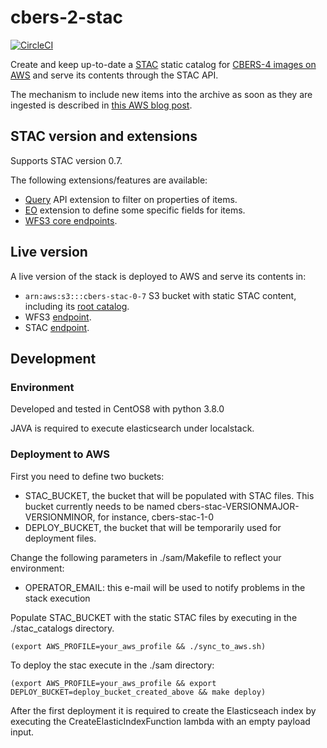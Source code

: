 # cbers-2-stac

[![CircleCI](https://circleci.com/gh/fredliporace/cbers-2-stac.svg?style=svg)](https://circleci.com/gh/fredliporace/cbers-2-stac)

Create and keep up-to-date a [STAC](https://github.com/radiantearth/stac-spec/tree/v0.7.0) static catalog for [CBERS-4 images on AWS](https://registry.opendata.aws/cbers/) and serve its contents through the STAC API.

The mechanism to include new items into the archive as soon as they are ingested is described in [this AWS blog post](https://aws.amazon.com/blogs/publicsector/keeping-a-spatiotemporal-asset-catalog-stac-up-to-date-with-sns-sqs/).

## STAC version and extensions

Supports STAC version 0.7.

The following extensions/features are available:

  * [Query](https://github.com/radiantearth/stac-spec/tree/v0.7.0/api-spec/extensions/query) API extension to filter on properties of items.
  * [EO](https://github.com/radiantearth/stac-spec/tree/v0.7.0/extensions/eo) extension to define some specific fields for items.
  * [WFS3 core endpoints](https://github.com/radiantearth/stac-spec/blob/v0.7.0/api-spec/api-spec.md).

## Live version

A live version of the stack is deployed to AWS and serve its contents in:

  * ```arn:aws:s3:::cbers-stac-0-7``` S3 bucket with static STAC content, including its [root catalog](https://cbers-stac-0-7.s3.amazonaws.com/catalog.json).
  * WFS3 [endpoint](https://stac.amskepler.com/v07/).
  * STAC [endpoint](https://stac.amskepler.com/v07/stac/).

## Development

### Environment

Developed and tested in CentOS8 with python 3.8.0

JAVA is required to execute elasticsearch under localstack.

### Deployment to AWS

First you need to define two buckets:

* STAC\_BUCKET, the bucket that will be populated with STAC files. This bucket currently needs to be named cbers-stac-VERSIONMAJOR-VERSIONMINOR, for instance, cbers-stac-1-0
* DEPLOY\_BUCKET, the bucket that will be temporarily used for deployment files.

Change the following parameters in ./sam/Makefile to reflect your environment:

* OPERATOR_EMAIL: this e-mail will be used to notify problems in the stack execution

Populate STAC\_BUCKET with the static STAC files by executing in the ./stac\_catalogs directory.
```
(export AWS_PROFILE=your_aws_profile && ./sync_to_aws.sh)
```

To deploy the stac execute in the ./sam directory:
```
(export AWS_PROFILE=your_aws_profile && export DEPLOY_BUCKET=deploy_bucket_created_above && make deploy)
```

After the first deployment it is required to create the Elasticseach index by executing the CreateElasticIndexFunction lambda with an empty payload input.
